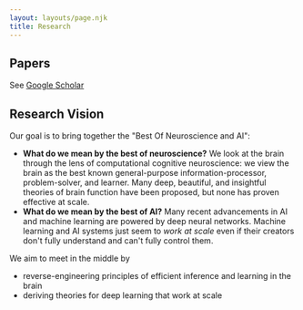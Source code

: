 ```yaml
---
layout: layouts/page.njk
title: Research
---
```


## Papers

See <a href="https://scholar.google.com/citations?user=xc-Z4CoAAAAJ">Google Scholar</a>

## Research Vision

Our goal is to bring together the "Best Of Neuroscience and AI":

* __What do we mean by the best of neuroscience?__ We look at the brain through the lens of computational cognitive neuroscience: we view the brain as the best known general-purpose information-processor, problem-solver, and learner. Many deep, beautiful, and insightful theories of brain function have been proposed, but none has proven effective at scale.
* __What do we mean by the best of AI?__ Many recent advancements in AI and machine learning are powered by deep neural networks. Machine learning and AI systems just seem to _work at scale_ even if their creators don't fully understand and can't fully control them.

We aim to meet in the middle by

* reverse-engineering principles of efficient inference and learning in the brain
* deriving theories for deep learning that work at scale

